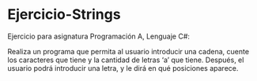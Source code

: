 # Ejercicio-Strings
Ejercicio para asignatura Programación A, Lenguaje C#:

Realiza un programa que permita al usuario introducir una cadena, cuente los caracteres que tiene y la cantidad de letras ‘a’ que tiene. Después, el usuario podrá introducir una letra, y le dirá en qué posiciones aparece.
